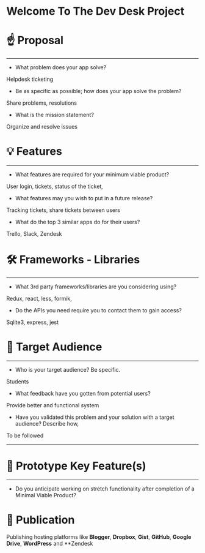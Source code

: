 
# Welcome To The  Dev Desk Project 

# ☝️ Proposal

----------

-   What problem does your app solve?
    

Helpdesk ticketing

-   Be as specific as possible; how does your app solve the problem?
    

Share problems, resolutions

-   What is the mission statement?
    

Organize and resolve issues

# 💡 Features

----------

-   What features are required for your minimum viable product?
    

User login, tickets, status of the ticket,

-   What features may you wish to put in a future release?
    

Tracking tickets, share tickets between users

-   What do the top 3 similar apps do for their users?
    

Trello, Slack, Zendesk

# 🛠 Frameworks - Libraries

----------

-   What 3rd party frameworks/libraries are you considering using?
    

Redux, react, less, formik,

-   Do the APIs you need require you to contact them to gain access?
    

Sqlite3, express, jest

# 🎯 Target Audience

----------

-   Who is your target audience? Be specific.
    

Students

-   What feedback have you gotten from potential users?
    

Provide better and functional system

-   Have you validated this problem and your solution with a target audience? Describe how,
    

To be followed

----------

# 🔑 Prototype Key Feature(s)

----------

-   Do you anticipate working on stretch functionality after completion of a Minimal Viable Product?
    

# 🤝 Publication

Publishing  hosting platforms like **Blogger**, **Dropbox**, **Gist**, **GitHub**, **Google Drive**, **WordPress** and **Zendesk
